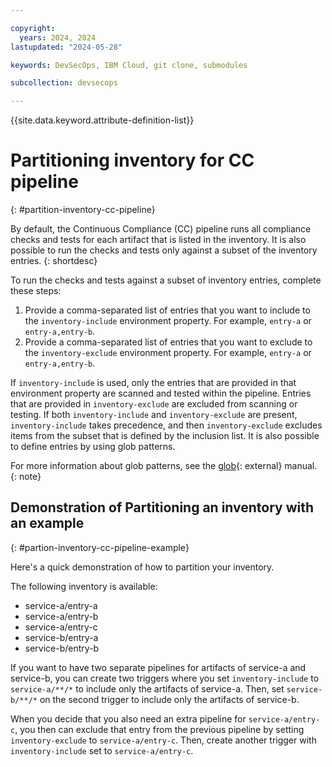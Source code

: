 ```yaml
---

copyright:
  years: 2024, 2024
lastupdated: "2024-05-28"

keywords: DevSecOps, IBM Cloud, git clone, submodules

subcollection: devsecops

---
```


{{site.data.keyword.attribute-definition-list}}

# Partitioning inventory for CC pipeline
{: #partition-inventory-cc-pipeline}

By default, the Continuous Compliance (CC) pipeline runs all compliance checks and tests for each artifact that is listed in the inventory. It is also possible to run the checks and tests only against a subset of the inventory entries.
{: shortdesc}

To run the checks and tests against a subset of inventory entries, complete these steps:
1. Provide a comma-separated list of entries that you want to include to the `inventory-include` environment property. For example, `entry-a` or `entry-a,entry-b`.
1. Provide a comma-separated list of entries that you want to exclude to the `inventory-exclude` environment property. For example, `entry-a` or `entry-a,entry-b`.

If `inventory-include` is used, only the entries that are provided in that environment property are scanned and tested within the pipeline. Entries that are provided in `inventory-exclude` are excluded from scanning or testing. If both `inventory-include` and `inventory-exclude` are present, `inventory-include` takes precedence, and then `inventory-exclude` excludes items from the subset that is defined by the inclusion list. It is also possible to define entries by using glob patterns.

For more information about glob patterns, see the [glob](https://man7.org/linux/man-pages/man7/glob.7.html){: external} manual.
{: note}

## Demonstration of  Partitioning an inventory with an example
{: #partion-inventory-cc-pipeline-example}

Here's a quick demonstration of how to partition your inventory.

The following inventory is available:

* service-a/entry-a
* service-a/entry-b
* service-a/entry-c
* service-b/entry-a
* service-b/entry-b

If you want to have two separate pipelines for artifacts of service-a and service-b, you can create two triggers where you set `inventory-include` to `service-a/**/*` to include only the artifacts of service-a. Then, set `service-b/**/*` on the second trigger to include only the artifacts of service-b.

When you decide that you also need an extra pipeline for `service-a/entry-c`, you then can exclude that entry from the previous pipeline by setting `inventory-exclude` to `service-a/entry-c`. Then, create another trigger with `inventory-include` set to `service-a/entry-c`.
